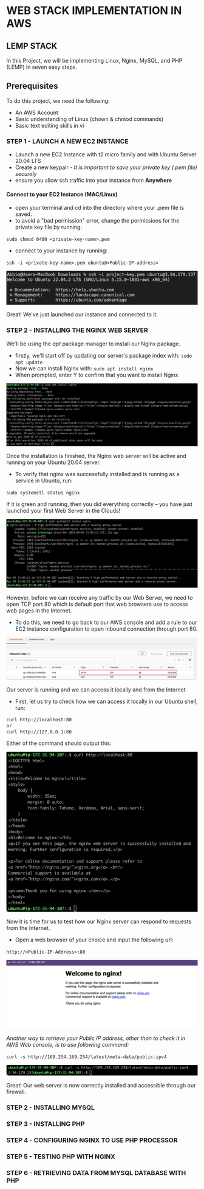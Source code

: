 # WEB STACK IMPLEMENTATION IN AWS

## LEMP STACK 

In this Project, we will be implementing Linux, Nginx, MySQL, and PHP (LEMP) in seven easy steps. 

## Prerequisites 

To do this project, we need the following: 

- An AWS Account 
- Basic understanding of Linux (chown & chmod commands)
- Basic text editing skills in vi


### STEP 1 - LAUNCH A NEW EC2 INSTANCE 

- Launch a new EC2 Instance with t2 micro family and with Ubuntu Server 20.04 LTS
- Create a new keypair - *It is important to save your private key (.pem file) securely*
- ensure you allow ssh traffic into your instance from **Anywhere**

#### Connect to your EC2 Instance (MAC/Linux)

- open your terminal and cd into the directory where your .pem file is saved.
- to avoid a "bad permission" error, change the permissions for the private key file by running:

`sudo chmod 0400 <private-key-name>.pem`

- connect to your instance by running:

`ssh -i <private-key-name>.pem ubuntu@<Public-IP-address>`

![Alt text](images/connected%20instance.png)

Great! We've just launched our instance and connected to it.

### STEP 2 - INSTALLING THE NGINX WEB SERVER

We'll be using the *apt* package manager to install our Nginx package. 

- firstly, we'll start off by updating our server's package index with: `sudo apt update`
- Now we can install Nginx with: `sudo apt install nginx`
- When prompted, enter Y to confirm that you want to install Nginx

![Alt text](images/sudo%20install%20nginx.png)

Once the installation is finished, the Nginx web server will be active and running on your Ubuntu 20.04 server.

- To verify that nginx was successfully installed and is running as a service in Ubuntu, run:

`sudo systemctl status nginx`

If it is green and running, then you did everything correctly – you have just launched your first Web Server in the Clouds!

![Alt text](images/systemctl.png)

However, before we can receive any traffic by our Web Server, we need to open TCP port 80 which is default port that web browsers use to access web pages in the Internet.

- To do this, we need to go back to our AWS console and add a rule to our EC2 instance configuration to open inbound connection through port 80.

![Alt text](images/inbound%20rules.png)

Our server is running and we can access it locally and from the Internet

- First, let us try to check how we can access it locally in our Ubuntu shell, run:

```
curl http://localhost:80
or
curl http://127.0.0.1:80
```

Either of the command should output this: 

![Alt text](images/curl-80.png)

Now it is time for us to test how our Nginx server can respond to requests from the Internet.
- Open a web browser of your choice and input the following url:

`http://<Public-IP-Address>:80`

![Alt text](images/nginx%20welcome%20page.png)

*Another way to retrieve your Public IP address, other than to check it in AWS Web console, is to use following command:*

`curl -s http://169.254.169.254/latest/meta-data/public-ipv4`

![Alt text](images/curl-meta-data.png)

Great! Our web server is now correctly installed and accessible through our firewall.

### STEP 2 - INSTALLING MYSQL



### STEP 3 - INSTALLING PHP

### STEP 4 - CONFIGURING NGINX TO USE PHP PROCESSOR

### STEP 5 - TESTING PHP WITH NGINX

### STEP 6 - RETRIEVING DATA FROM MYSQL DATABASE WITH PHP